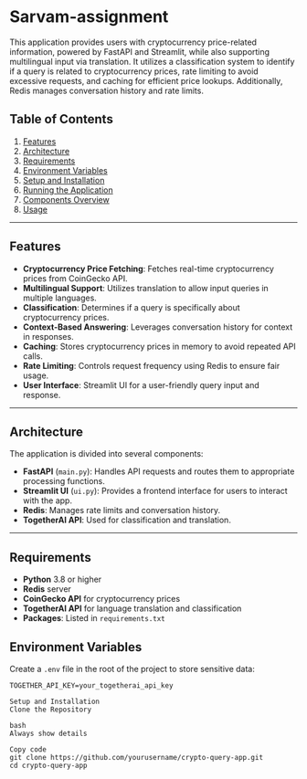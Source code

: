 # Sarvam-assignment

This application provides users with cryptocurrency price-related information, powered by FastAPI and Streamlit, while also supporting multilingual input via translation. It utilizes a classification system to identify if a query is related to cryptocurrency prices, rate limiting to avoid excessive requests, and caching for efficient price lookups. Additionally, Redis manages conversation history and rate limits.

## Table of Contents
1. [Features](#features)
2. [Architecture](#architecture)
3. [Requirements](#requirements)
4. [Environment Variables](#environment-variables)
5. [Setup and Installation](#setup-and-installation)
6. [Running the Application](#running-the-application)
7. [Components Overview](#components-overview)
8. [Usage](#usage)

---

## Features
- **Cryptocurrency Price Fetching**: Fetches real-time cryptocurrency prices from CoinGecko API.
- **Multilingual Support**: Utilizes translation to allow input queries in multiple languages.
- **Classification**: Determines if a query is specifically about cryptocurrency prices.
- **Context-Based Answering**: Leverages conversation history for context in responses.
- **Caching**: Stores cryptocurrency prices in memory to avoid repeated API calls.
- **Rate Limiting**: Controls request frequency using Redis to ensure fair usage.
- **User Interface**: Streamlit UI for a user-friendly query input and response.

---

## Architecture
The application is divided into several components:
- **FastAPI** (`main.py`): Handles API requests and routes them to appropriate processing functions.
- **Streamlit UI** (`ui.py`): Provides a frontend interface for users to interact with the app.
- **Redis**: Manages rate limits and conversation history.
- **TogetherAI API**: Used for classification and translation.

---

## Requirements
- **Python** 3.8 or higher
- **Redis** server
- **CoinGecko API** for cryptocurrency prices
- **TogetherAI API** for language translation and classification
- **Packages**: Listed in `requirements.txt`

## Environment Variables
Create a `.env` file in the root of the project to store sensitive data:

```plaintext
TOGETHER_API_KEY=your_togetherai_api_key

Setup and Installation
Clone the Repository

bash
Always show details

Copy code
git clone https://github.com/yourusername/crypto-query-app.git
cd crypto-query-app
